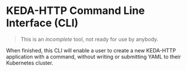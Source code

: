 # KEDA-HTTP Command Line Interface (CLI)

>This is an _incomplete_ tool, not ready for use by anybody.

When finished, this CLI will enable a user to create a new KEDA-HTTP application with a command, without writing or submitting YAML to their Kubernetes cluster.
